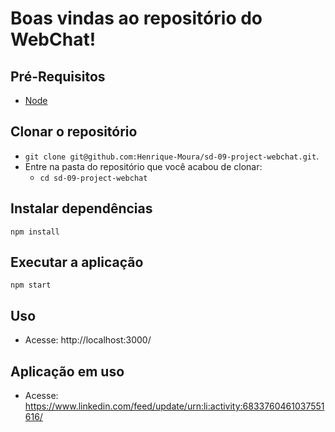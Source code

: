 # Boas vindas ao repositório do WebChat!

## Pré-Requisitos
- [Node](https://nodejs.org/en/download/)

## Clonar o repositório

- `git clone git@github.com:Henrique-Moura/sd-09-project-webchat.git`.
- Entre na pasta do repositório que você acabou de clonar:
  - `cd sd-09-project-webchat`
    
## Instalar dependências
    
    npm install

## Executar a aplicação

    npm start
    
## Uso

- Acesse: http://localhost:3000/

## Aplicação em uso

- Acesse: https://www.linkedin.com/feed/update/urn:li:activity:6833760461037551616/
